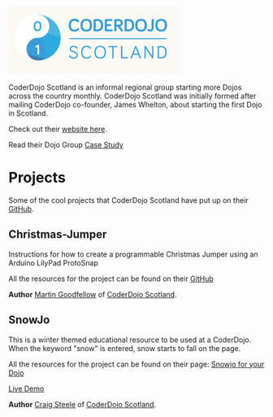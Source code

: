 ![../files/Coderdojoscot.png](../files/Coderdojoscot.png "../files/Coderdojoscot.png")

CoderDojo Scotland is an informal regional group starting more Dojos
across the country monthly. CoderDojo Scotland was initially formed
after mailing CoderDojo co­-founder, James Whelton, about starting the
first Dojo in Scotland.

Check out their [website here](http://coderdojoscotland.com/).

Read their Dojo Group [Case
Study](../files/CaseStudy-CoderDojoScotland.pdf)

# Projects

Some of the cool projects that CoderDojo Scotland have put up on their
[GitHub](https://github.com/CoderDojoScotland).

## Christmas-Jumper

Instructions for how to create a programmable Christmas Jumper using an
Arduino LilyPad ProtoSnap

All the resources for the project can be found on their
[GitHub](https://github.com/CoderDojoScotland/Christmas-Jumper)

**Author** [Martin Goodfellow](https://github.com/MartinCoderDojo) of
[CoderDojo Scotland](http://coderdojoscotland.com/).

## SnowJo

This is a winter themed educational resource to be used at a CoderDojo.
When the keyword "snow" is entered, snow starts to fall on the page.

All the resources for the project can be found on their page: [Snowjo
for your Dojo](Snowjo_for_your_Dojo.md)

[Live Demo](http://coderdojo.co/demo/snowjo/)

**Author** [Craig Steele](https://github.com/Craig88) of [CoderDojo
Scotland](http://coderdojoscotland.com/).
